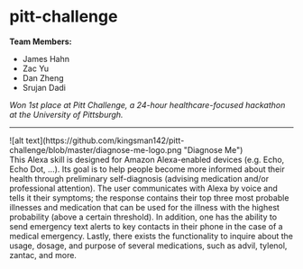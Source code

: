# pitt-challenge

__Team Members:__
* James Hahn
* Zac Yu
* Dan Zheng
* Srujan Dadi

*Won 1st place at Pitt Challenge, a 24-hour healthcare-focused hackathon at the University of Pittsburgh.*
___

<div style="float: right">![alt text](https://github.com/kingsman142/pitt-challenge/blob/master/diagnose-me-logo.png "Diagnose Me")</div> This Alexa skill is designed for Amazon Alexa-enabled devices (e.g. Echo, Echo Dot, ...).  Its goal is to help people become more informed about their health through preliminary self-diagnosis (advising medication and/or professional attention).  The user communicates with Alexa by voice and tells it their symptoms; the response contains their top three most probable illnesses and medication that can be used for the illness with the highest probability (above a certain threshold).  In addition, one has the ability to send emergency text alerts to key contacts in their phone in the case of a medical emergency.  Lastly, there exists the functionality to inquire about the usage, dosage, and purpose of several medications, such as advil, tylenol, zantac, and more.  

